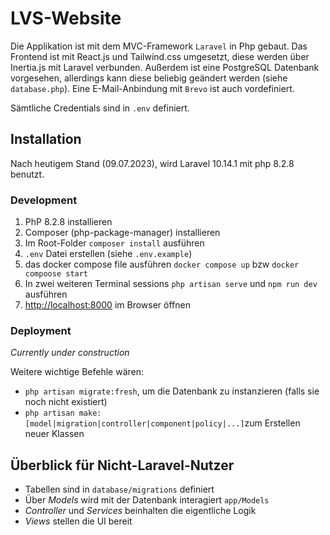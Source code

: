# LVS-Website

Die Applikation ist mit dem MVC-Framework `Laravel` in Php gebaut. Das Frontend ist mit React.js und Tailwind.css umgesetzt, 
diese werden über Inertia.js mit Laravel verbunden.
Außerdem ist eine PostgreSQL Datenbank vorgesehen, allerdings kann diese beliebig geändert werden (siehe `database.php`). 
Eine E-Mail-Anbindung mit `Brevo` ist auch vordefiniert.

Sämtliche Credentials sind in `.env` definiert.


Installation
---
Nach heutigem Stand (09.07.2023), wird Laravel 10.14.1 mit php 8.2.8 benutzt.

### Development
1. PhP 8.2.8 installieren
2. Composer (php-package-manager) installieren
3. Im Root-Folder `composer install` ausführen
4. `.env` Datei erstellen (siehe `.env.example`)
5. das docker compose file ausführen `docker compose up` bzw `docker compoose start`
6. In zwei weiteren Terminal sessions `php artisan serve` und  `npm run dev` ausführen
7. [http://localhost:8000](http://localhost:8000) im Browser öffnen

### Deployment
*Currently under construction*




Weitere wichtige Befehle wären:
- `php artisan migrate:fresh`, um die Datenbank zu instanzieren (falls sie noch nicht existiert)
- `php artisan make:[model|migration|controller|component|policy|...]`zum Erstellen neuer Klassen

Überblick für Nicht-Laravel-Nutzer
---
- Tabellen sind in `database/migrations` definiert
- Über *Models* wird mit der Datenbank interagiert `app/Models`
- *Controller* und *Services* beinhalten die eigentliche Logik
- *Views* stellen die UI bereit
